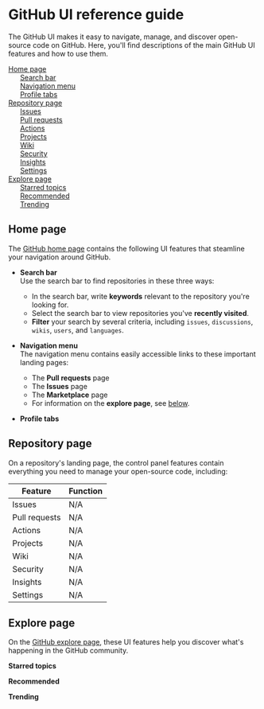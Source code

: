 # GitHub UI reference guide
The GitHub UI makes it easy to navigate, manage, and discover open-source code on GitHub. Here, you'll find descriptions of the main GitHub UI features and how to use them. 

[Home page](#home-page)<br>
&nbsp; &nbsp; &nbsp; [Search bar](#search-bar)<br>
&nbsp; &nbsp; &nbsp; [Navigation menu](#navigation-menu)<br>
&nbsp; &nbsp; &nbsp; [Profile tabs](#profile-tabs)<br>
[Repository page](#repository-page)<br>
&nbsp; &nbsp; &nbsp; [Issues](#issues)<br>
&nbsp; &nbsp; &nbsp; [Pull requests](#pull-requests)<br>
&nbsp; &nbsp; &nbsp; [Actions](#actions)<br>
&nbsp; &nbsp; &nbsp; [Projects](#projects)<br>
&nbsp; &nbsp; &nbsp; [Wiki](#wiki)<br>
&nbsp; &nbsp; &nbsp; [Security](#security)<br> 
&nbsp; &nbsp; &nbsp; [Insights](#insights)<br> 
&nbsp; &nbsp; &nbsp; [Settings](#settings)<br> 
[Explore page](#explore-page)<br>
&nbsp; &nbsp; &nbsp; [Starred topics](#starred-topics)<br> 
&nbsp; &nbsp; &nbsp; [Recommended](#recommended)<br> 
&nbsp; &nbsp; &nbsp; [Trending](#trending)<br>  

## Home page
The [GitHub home page](https://github.com/) contains the following UI features that steamline your navigation around GitHub.

- <a name="search-bar">**Search bar**</a><br>
Use the search bar to find repositories in these three ways: 
    - In the search bar, write **keywords** relevant to the repository you're looking for.
    - Select the search bar to view repositories you've **recently visited**. 
    - **Filter** your search by several criteria, including `issues`, `discussions`, `wikis`, `users`, and `languages`.  

- <a name="navigation-menu">**Navigation menu**</a><br>
The navigation menu contains easily accessible links to these important landing pages:
    - The **Pull requests** page 
    - The **Issues** page
    - The **Marketplace** page 
    - For information on the **explore page**, see [below](#explore-page). 
    
- <a name="profile-tabs">**Profile tabs**</a> 

## Repository page 
On a repository's landing page, the control panel features contain everything you need to manage your open-source code, including: 

<!-- Insert image of sample repository page with control panel highlighted -->

| **Feature** | **Function** |
| --------------- | ---------------- |
| <a name="issues">Issues</a> | N/A |
| <a name="pull-requests">Pull requests</a> | N/A |
| <a name="actions">Actions</a> | N/A |
| <a name="projects">Projects</a> | N/A |
| <a name="wiki">Wiki</a> | N/A |
| <a name="security">Security</a> | N/A |
| <a name="insights">Insights</a> | N/A |
| <a name="settings">Settings</a> | N/A |

## Explore page 
On the [GitHub explore page](https://github.com/explore), these UI features help you discover what's happening in the GitHub community.    
<!-- Insert image of explore page with three sections highlighted -->

<a name="starred-topics">**Starred topics**</a> 

<a name="recommended">**Recommended**</a>

<a name="trending">**Trending**</a>
